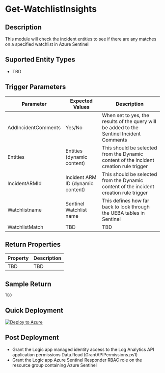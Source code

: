# Get-WatchlistInsights

## Description
This module will check the incident entities to see if there are any matches on a specified watchlist in Azure Sentinel

## Suported Entity Types
* TBD

## Trigger Parameters

|Parameter|Expected Values|Description|
|---|---|---|
|AddIncidentComments|Yes/No|When set to yes, the results of the query will be added to the Sentinel Incident Comments|
|Entities|Entities (dynamic content)|This should be selected from the Dynamic content of the incident creation rule trigger|
|IncidentARMId|Incident ARM ID (dynamic content)|This should be selected from the Dynamic content of the incident creation rule trigger|
|Watchlistname|Sentinel Watchlist name|This defines how far back to look through the UEBA tables in Sentinel|
|WatchlistMatch|TBD|TBD|

## Return Properties

|Property|Description|
|---|---|
|TBD|TBD|

## Sample Return

```
TBD
```

## Quick Deployment

[![Deploy to Azure](https://aka.ms/deploytoazurebutton)](https://portal.azure.com/#create/Microsoft.Template/uri/https%3A%2F%2Fraw.githubusercontent.com%2Fbriandelmsft%2FSentinelAutomationModules%2Fmain%2FModules%2FWatchlists%2Fazuredeploy.json)

## Post Deployment

* Grant the Logic app managed identity access to the Log Analytics API application permissions Data.Read (GrantAPIPermissions.ps1)
* Grant the Logic app Azure Sentinel Responder RBAC role on the resource group containing Azure Sentinel
